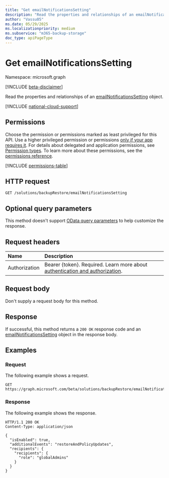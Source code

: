 ```yaml
---
title: "Get emailNotificationsSetting"
description: "Read the properties and relationships of an emailNotificationsSetting object."
author: "Vassu05"
ms.date: 05/29/2025
ms.localizationpriority: medium
ms.subservice: "m365-backup-storage"
doc_type: apiPageType
---
```


# Get emailNotificationsSetting

Namespace: microsoft.graph

[!INCLUDE [beta-disclaimer](../../includes/beta-disclaimer.md)]

Read the properties and relationships of an [emailNotificationsSetting](../resources/emailnotificationssetting.md) object.

[!INCLUDE [national-cloud-support](../../includes/global-only.md)]

## Permissions

Choose the permission or permissions marked as least privileged for this API. Use a higher privileged permission or permissions [only if your app requires it](/graph/permissions-overview#best-practices-for-using-microsoft-graph-permissions). For details about delegated and application permissions, see [Permission types](/graph/permissions-overview#permission-types). To learn more about these permissions, see the [permissions reference](/graph/permissions-reference).

<!-- {
  "blockType": "permissions",
  "name": "emailnotificationssetting-get-permissions"
}
-->
[!INCLUDE [permissions-table](../includes/permissions/emailnotificationssetting-get-permissions.md)]

## HTTP request

<!-- {
  "blockType": "ignored"
}
-->
``` http
GET /solutions/backupRestore/emailNotificationsSetting
```

## Optional query parameters

This method doesn't support [OData query parameters](/graph/query-parameters) to help customize the response.

## Request headers

|Name|Description|
|:---|:---|
|Authorization|Bearer {token}. Required. Learn more about [authentication and authorization](/graph/auth/auth-concepts).|

## Request body

Don't supply a request body for this method.

## Response

If successful, this method returns a `200 OK` response code and an [emailNotificationsSetting](../resources/emailnotificationssetting.md) object in the response body.

## Examples

### Request

The following example shows a request.
<!-- {
  "blockType": "request",
  "name": "get_emailnotificationssetting"
}
-->
``` http
GET https://graph.microsoft.com/beta/solutions/backupRestore/emailNotificationsSetting
```

### Response

The following example shows the response.
<!-- {
  "blockType": "response",
  "truncated": true,
  "@odata.type": "microsoft.graph.emailNotificationsSetting"
}
-->
``` http
HTTP/1.1 200 OK
Content-Type: application/json

{
  "isEnabled": true,
  "additionalEvents": "restoreAndPolicyUpdates",
  "recipients": {
    "recipients": {
      "role": "globalAdmins"
    }
  }
}
```
